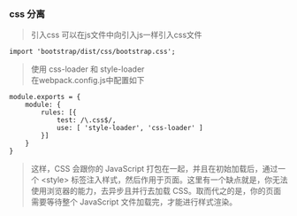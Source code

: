 ### css 分离
>引入css  可以在js文件中向引入js一样引入css文件
```
import 'bootstrap/dist/css/bootstrap.css';
```
>使用 css-loader 和 style-loader    
>在webpack.config.js中配置如下
```
module.exports = {
    module: {
        rules: [{
            test: /\.css$/,
            use: [ 'style-loader', 'css-loader' ]
        }]
    }
}
```
>这样，CSS 会跟你的 JavaScript 打包在一起，并且在初始加载后，通过一个 \<style> 标签注入样式，然后作用于页面。这里有一个缺点就是，你无法使用浏览器的能力，去异步且并行去加载 CSS。取而代之的是，你的页面需要等待整个 JavaScript 文件加载完，才能进行样式渲染。

